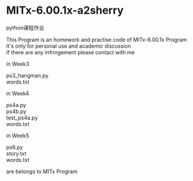 # MITx-6.00.1x-a2sherry
python课程作业

This Program is an homework and practise code of MITx-6.00.1x Program  
It's only for personal use and academic discussion  
If there are any infringement please contact with me


in Week3

ps3_hangman.py	
words.txt	 

in Week4

ps4a.py	 
ps4b.py	 
test_ps4a.py	
words.txt	 

in Week5

ps6.py  
story.txt  
words.txt  

are belongs to MITx Program





